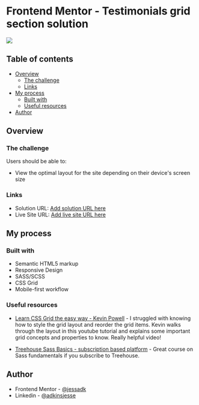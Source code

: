# Frontend Mentor - Testimonials grid section solution

![](./design/desktop-preview-screenshot.png)

## Table of contents

- [Overview](#overview)
  - [The challenge](#the-challenge)
  - [Links](#links)
- [My process](#my-process)
  - [Built with](#built-with)
  - [Useful resources](#useful-resources)
- [Author](#author)

## Overview

### The challenge

Users should be able to:

- View the optimal layout for the site depending on their device's screen size

### Links

- Solution URL: [Add solution URL here](https://your-solution-url.com)
- Live Site URL: [Add live site URL here](https://your-live-site-url.com)

## My process

### Built with

- Semantic HTML5 markup
- Responsive Design
- SASS/SCSS
- CSS Grid
- Mobile-first workflow

### Useful resources

- [Learn CSS Grid the easy way - Kevin Powell](https://www.youtube.com/watch?v=rg7Fvvl3taU&t=442s) - I struggled with knowing how to style the grid layout and reorder the grid items. Kevin walks through the layout in this youtube tutorial and explains some important grid concepts and properties to know. Really helpful video!

- [Treehouse Sass Basics - subscription based platform](https://teamtreehouse.com/library/sass-basics-2) - Great course on Sass fundamentals if you subscribe to Treehouse. 

## Author

- Frontend Mentor - [@jessadk](https://www.frontendmentor.io/profile/jessadk)
- Linkedin - [@adkinsjesse](www.linkedin.com/in/adkinsjesse)


